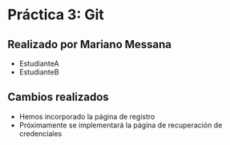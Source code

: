 # Práctica 3: Git
## Realizado por Mariano Messana
- EstudianteA
- EstudianteB
## Cambios realizados
- Hemos incorporado la página de registro
- Próximamente se implementará la página de recuperación de credenciales